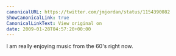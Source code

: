 ```yaml
---
canonicalURL: https://twitter.com/jmjordan/status/1154390082
ShowCanonicalLink: true
CanonicalLinkText: View original on
date: 2009-01-28T04:57:20+00:00
---
```

I am really enjoying music from the 60's right now.